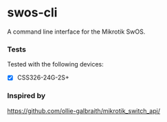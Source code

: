 # swos-cli

A command line interface for the Mikrotik SwOS.

### Tests

Tested with the following devices:

- [X] CSS326-24G-2S+


### Inspired by

https://github.com/ollie-galbraith/mikrotik_switch_api/
